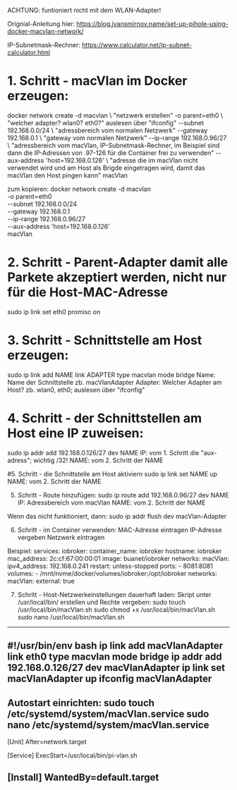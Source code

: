 ACHTUNG: funtioniert nicht mit dem WLAN-Adapter!

Orignial-Anleitung hier:
https://blog.ivansmirnov.name/set-up-pihole-using-docker-macvlan-network/

IP-Subnetmask-Rechner:
https://www.calculator.net/ip-subnet-calculator.html

# 1. Schritt - macVlan im Docker erzeugen:
docker network create -d macvlan \     "netzwerk erstellen"
  -o parent=eth0 \                     "welcher adapter? wlan0? eth0?" auslesen über "ifconfig"
  --subnet 192.168.0.0/24 \            "adressbereich vom normalen Netzwerk"
  --gateway 192.168.0.1 \              "gateway vom normalen Netzwerk"
  --ip-range 192.168.0.96/27 \        "adressbereich vom macVlan, IP-Subnetmask-Rechner, im Beispiel sind dann die IP-Adressen von .97-126 für die Container frei zu verwenden"
  --aux-address 'host=192.168.0.126' \ "adresse die im macVlan nicht verwendet wird und am Host als Brigde eingetragen wird, damit das macVlan den Host pingen kann"
  macVlan

zum kopieren:
docker network create -d macvlan \
  -o parent=eth0 \
  --subnet 192.168.0.0/24 \
  --gateway 192.168.0.1 \
  --ip-range 192.168.0.96/27 \
  --aux-address 'host=192.168.0.126' \
  macVlan

# 2. Schritt - Parent-Adapter damit alle Parkete akzeptiert werden, nicht nur für die Host-MAC-Adresse
sudo ip link set eth0 promisc on

# 3. Schritt - Schnittstelle am Host erzeugen:
sudo ip link add NAME link ADAPTER type macvlan  mode bridge
Name: Name der Schnittstelle zb. macVlanAdapter
Adapter: Welcher Adapter am Host? zb. wlan0, eth0; auslesen über "ifconfig"

# 4. Schritt - der Schnittstellen am Host eine IP zuweisen:
sudo ip addr add 192.168.0.126/27 dev NAME
IP: vom 1. Schritt die "aux-adress"; wichtig /32!
NAME: vom 2. Schritt der NAME

#5. Schritt - die Schnittstelle am Host aktiviern
sudo ip link set NAME up
NAME: vom 2. Schritt der NAME

5. Schritt - Route hinzufügen:
sudo ip route add 192.168.0.96/27 dev NAME
IP: Adressbereich vom macVlan
NAME: vom 2. Schritt der NAME

Wenn das nicht funktioniert, dann: sudo ip addr flush dev macVlan-Adapter

6. Schritt - im Container verwenden:
MAC-Adresse eintragen
IP-Adresse vergeben
Netzwerk eintragen

Beispiel:
services:
  iobroker:
    container_name: iobroker
    hostname: iobroker
    mac_address: 2c:cf:67:00:00:01
    image: buanet/iobroker
    networks:
      macVlan:
        ipv4_address: 192.168.0.241
    restart: unless-stopped
    ports:
      - 8081:8081
    volumes:
      - /mnt/nvme/docker/volumes/iobroker:/opt/iobroker
networks:
  macVlan:
    external: true

7. Schritt - Host-Netzwerkeinstellungen dauerhaft laden:
Skript unter /usr/local/bin/ erstellen und Rechte vergeben:
sudo touch /usr/local/bin/macVlan.sh
sudo chmod +x  /usr/local/bin/macVlan.sh
sudo nano /usr/local/bin/macVlan.sh
------------------------------------------
#!/usr/bin/env bash
ip link add macVlanAdapter link eth0 type macvlan mode bridge
ip addr add 192.168.0.126/27 dev macVlanAdapter
ip link set macVlanAdapter up
ifconfig macVlanAdapter
------------------------------------------
Autostart einrichten:
sudo touch /etc/systemd/system/macVlan.service
sudo nano /etc/systemd/system/macVlan.service
------------------------------------------
[Unit]
After=network.target

[Service]
ExecStart=/usr/local/bin/pi-vlan.sh

[Install]
WantedBy=default.target
------------------------------------------
